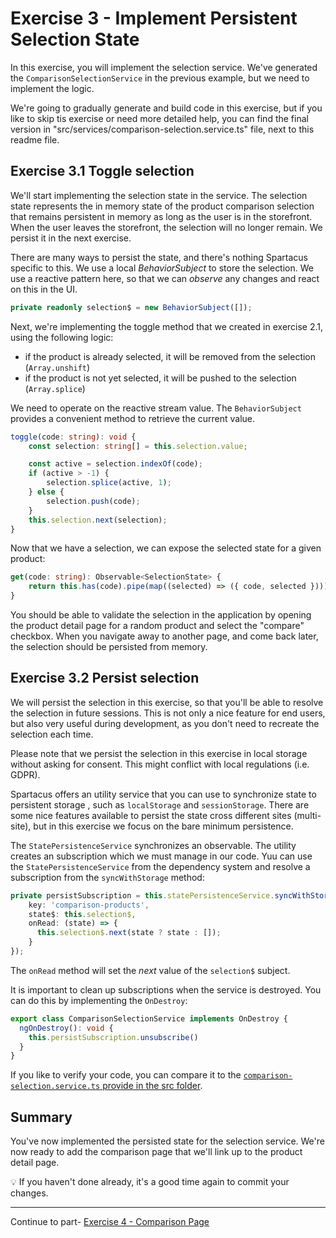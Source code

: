 # Exercise 3 - Implement Persistent Selection State

In this exercise, you will implement the selection service. We've generated the `ComparisonSelectionService` in the previous example, but we need to implement the logic.

We're going to gradually generate and build code in this exercise, but if you like to skip tis exercise or need more detailed help, you can find the final version in "src/services/comparison-selection.service.ts" file, next to this readme file.

## Exercise 3.1 Toggle selection

We'll start implementing the selection state in the service. The selection state represents the
in memory state of the product comparison selection that remains persistent in memory as long as the user is in the storefront. When the user leaves the storefront, the selection will no longer remain. We persist it in the next exercise.

There are many ways to persist the state, and there's nothing Spartacus specific to this. We use a local _BehaviorSubject_ to store the selection. We use a reactive pattern here, so that we can _observe_ any changes and react on this in the UI.

```ts
private readonly selection$ = new BehaviorSubject([]);
```

Next, we're implementing the toggle method that we created in exercise 2.1, using the following logic:

- if the product is already selected, it will be removed from the selection (`Array.unshift`)
- if the product is not yet selected, it will be pushed to the selection (`Array.splice`)

We need to operate on the reactive stream value. The `BehaviorSubject` provides a convenient method to retrieve the current value.

```ts
toggle(code: string): void {
    const selection: string[] = this.selection.value;

    const active = selection.indexOf(code);
    if (active > -1) {
        selection.splice(active, 1);
    } else {
        selection.push(code);
    }
    this.selection.next(selection);
}
```

Now that we have a selection, we can expose the selected state for a given product:

```ts
get(code: string): Observable<SelectionState> {
    return this.has(code).pipe(map((selected) => ({ code, selected })));
}
```

You should be able to validate the selection in the application by opening the product detail page for a random product and select the "compare" checkbox. When you navigate away to another page, and come back later, the selection should be persisted from memory.

## Exercise 3.2 Persist selection

We will persist the selection in this exercise, so that you'll be able to resolve the selection in future sessions. This is not only a nice feature for end users, but also very useful during development, as you don't need to recreate the selection each time.

Please note that we persist the selection in this exercise in local storage without asking for consent. This might conflict with local regulations (i.e. GDPR).

Spartacus offers an utility service that you can use to synchronize state to persistent storage , such as `localStorage` and `sessionStorage`. There are some nice features available to persist the state cross different sites (multi-site), but in this exercise we focus on the bare minimum persistence.

The `StatePersistenceService` synchronizes an observable. The utility creates an subscription which we must manage in our code. Yuu can use the `StatePersistenceService` from the dependency system and resolve a subscription from the `syncWithStorage` method:

```ts
private persistSubscription = this.statePersistenceService.syncWithStorage({
    key: 'comparison-products',
    state$: this.selection$,
    onRead: (state) => {
      this.selection$.next(state ? state : []);
    }
});
```

The `onRead` method will set the _next_ value of the `selection$` subject.

It is important to clean up subscriptions when the service is destroyed. You can do this by implementing the `OnDestroy`:

```ts
export class ComparisonSelectionService implements OnDestroy {
  ngOnDestroy(): void {
    this.persistSubscription.unsubscribe()
  }
}
```

If you like to verify your code, you can compare it to the [`comparison-selection.service.ts` provide in the src folder](./src/product-comparison/services/comparison-selection.service.ts).

## Summary

You've now implemented the persisted state for the selection service. We're now ready to add the comparison page that we'll link up to the product detail page.

💡 If you haven't done already, it's a good time again to commit your changes.

---

Continue to part- [Exercise 4 - Comparison Page ](../exercise-4/README.md)
